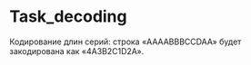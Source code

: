# Task_decoding
Кодирование длин серий: строка «AAAABBBCCDAA» будет закодирована как «4A3B2C1D2A».  
